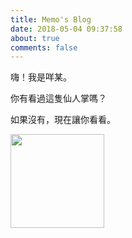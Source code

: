 ```yaml
---
title: Memo's Blog
date: 2018-05-04 09:37:58
about: true
comments: false
---
```


嗨！我是咩某。

你有看過這隻仙人掌嗎？

如果沒有，現在讓你看看。

<img src="../images/cactus.png" width="150">
